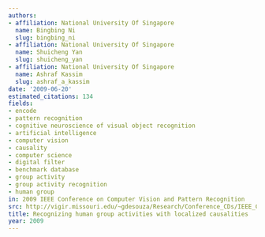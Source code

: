 ```yaml
---
authors:
- affiliation: National University Of Singapore
  name: Bingbing Ni
  slug: bingbing_ni
- affiliation: National University Of Singapore
  name: Shuicheng Yan
  slug: shuicheng_yan
- affiliation: National University Of Singapore
  name: Ashraf Kassim
  slug: ashraf_a_kassim
date: '2009-06-20'
estimated_citations: 134
fields:
- encode
- pattern recognition
- cognitive neuroscience of visual object recognition
- artificial intelligence
- computer vision
- causality
- computer science
- digital filter
- benchmark database
- group activity
- group activity recognition
- human group
in: 2009 IEEE Conference on Computer Vision and Pattern Recognition
src: http://vigir.missouri.edu/~gdesouza/Research/Conference_CDs/IEEE_CVPR_2009/data/papers/0058.pdf
title: Recognizing human group activities with localized causalities
year: 2009
---
```

